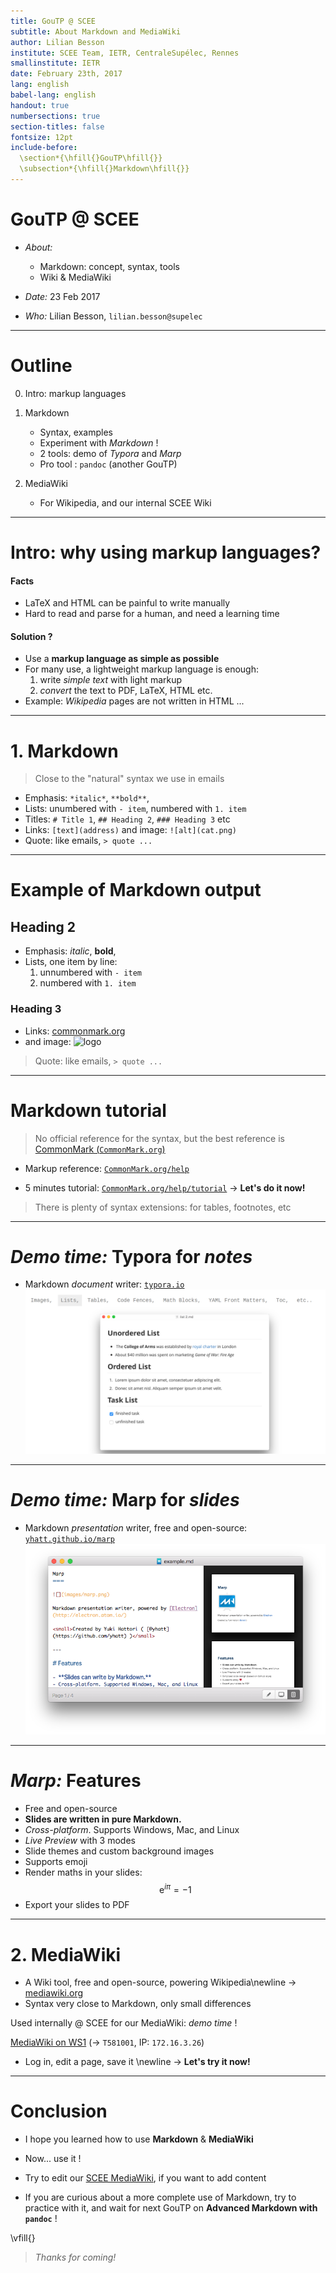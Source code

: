 ```yaml
---
title: GouTP @ SCEE
subtitle: About Markdown and MediaWiki
author: Lilian Besson
institute: SCEE Team, IETR, CentraleSupélec, Rennes
smallinstitute: IETR
date: February 23th, 2017
lang: english
babel-lang: english
handout: true
numbersections: true
section-titles: false
fontsize: 12pt
include-before:
  \section*{\hfill{}GouTP\hfill{}}
  \subsection*{\hfill{}Markdown\hfill{}}
---
```


# GouTP @ SCEE

- *About:*
   + Markdown: concept, syntax, tools
   + Wiki & MediaWiki

- *Date:* 23 Feb 2017

- *Who:* Lilian Besson, `lilian.besson@supelec`

---

# Outline
0. Intro: markup languages

1. Markdown
   - Syntax, examples
   - Experiment with *Markdown* !
   - 2 tools: demo of *Typora* and *Marp*
   - Pro tool : `pandoc` (another GouTP)

2. MediaWiki
   - For Wikipedia, and our internal SCEE Wiki

---

# Intro: why using markup languages?
#### Facts
- LaTeX and HTML can be painful to write manually
- Hard to read and parse for a human, and need a learning time

#### Solution ?
- Use a **markup language as simple as possible**
- For many use, a lightweight markup language is enough:
  1. write *simple text* with light markup
  2. *convert* the text to PDF, LaTeX, HTML etc.
- Example: *Wikipedia* pages are not written in HTML ...

---

# 1. Markdown
> Close to the "natural" syntax we use in emails

- Emphasis: `*italic*`, `**bold**`,
- Lists: unumbered with `- item`, numbered with `1. item`
- Titles: `# Title 1`, `## Heading 2`, `### Heading 3` etc
- Links: `[text](address)` and image: `![alt](cat.png)`
- Quote: like emails, `> quote ...`

---

# Example of Markdown output
## Heading 2
- Emphasis: *italic*, **bold**,
- Lists, one item by line:
   1. unnumbered with `- item`
   2. numbered with `1. item`

### Heading 3
- Links: [commonmark.org](http://commonmark.org)
- and image: ![logo](https://raw.githubusercontent.com/dcurtis/markdown-mark/master/png/66x40-solid.png)

> Quote: like emails, `> quote ...`

---

# Markdown tutorial
> No official reference for the syntax, but the best reference is [CommonMark (`CommonMark.org`)](http://commonmark.org/)

- Markup reference: [`CommonMark.org/help`](http://commonmark.org/help/)

- 5 minutes tutorial: [`CommonMark.org/help/tutorial`](http://commonmark.org/help/)
   $\longrightarrow$ **Let's do it now!**

> There is plenty of syntax extensions: for tables, footnotes, etc

---

# *Demo time:* Typora for *notes*
- Markdown *document* writer:
  [`typora.io`](https://typora.io)
  ![](images/typora_screenshot.png)

---

# *Demo time:* Marp for *slides*

- Markdown *presentation* writer, free and open-source:
  [`yhatt.github.io/marp`](https://yhatt.github.io/marp/)
  ![](images/marp_screenshot.png)

---

# *Marp:* Features
- Free and open-source
- **Slides are written in pure Markdown.**
- *Cross-platform*. Supports Windows, Mac, and Linux
- *Live Preview* with 3 modes
- Slide themes and custom background images
- Supports emoji
- Render maths in your slides: $$\mathrm{e}^{i \pi} = -1$$
- Export your slides to PDF

---

# 2. MediaWiki
- A Wiki tool, free and open-source, powering Wikipedia\newline
  $\longrightarrow$ [mediawiki.org](https://www.mediawiki.org/)
- Syntax very close to Markdown, only small differences

Used internally @ SCEE for our MediaWiki: *demo time* !

[MediaWiki on WS1](http://172.16.3.26) ($\rightarrow$ `T581001`, IP: `172.16.3.26`)

- Log in, edit a page, save it \newline
  $\longrightarrow$ **Let's try it now!**

---

# Conclusion
- I hope you learned how to use **Markdown** & **MediaWiki**
- Now... use it !
- Try to edit our [SCEE MediaWiki](http://172.16.3.26), if you want to add content

- If you are curious about a more complete use of Markdown, try to practice with it, and wait for next GouTP on **Advanced Markdown with `pandoc`** !

\vfill{}

> *Thanks for coming!*
